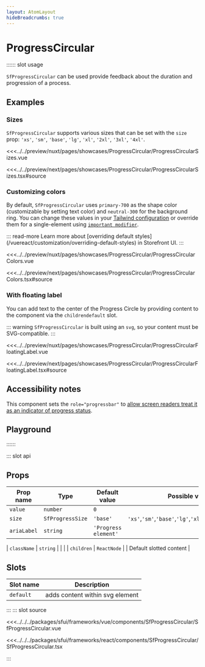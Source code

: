 ```yaml
---
layout: AtomLayout
hideBreadcrumbs: true
---
```

# ProgressCircular

:::::: slot usage

`SfProgressCircular` can be used provide feedback about the duration and progression of a process. 

## Examples

### Sizes

`SfProgressCircular` supports various sizes that can be set with the `size` prop: `'xs'`, `'sm'`, `'base'`, `'lg'`, `'xl'`, `'2xl'`, `'3xl'`, `'4xl'`.

<Showcase showcase-name="ProgressCircular/ProgressCircularSizes" style="min-height:320px">

<!-- vue -->
<<<../../preview/nuxt/pages/showcases/ProgressCircular/ProgressCircularSizes.vue
<!-- end vue -->
<!-- react -->
<<<../../preview/next/pages/showcases/ProgressCircular/ProgressCircularSizes.tsx#source
<!-- end react -->

</Showcase>

### Customizing colors

By default, `SfProgressCircular` uses `primary-700` as the shape color (customizable by setting text color) and `neutral-300` for the background ring. You can change these values in your [Tailwind configuration](https://tailwindcss.com/docs/configuration#theme) or override them for a single-element using [`important modifier`](https://tailwindcss.com/docs/configuration#important-modifier).

::: read-more
Learn more about [overriding default styles](/<!-- vue -->vue<!-- end vue --><!-- react -->react<!-- end react -->/customization/overriding-default-styles) in Storefront UI.
:::

<Showcase showcase-name="ProgressCircular/ProgressCircularColors">

<!-- vue -->
<<<../../preview/nuxt/pages/showcases/ProgressCircular/ProgressCircularColors.vue
<!-- end vue -->
<!-- react -->
<<<../../preview/next/pages/showcases/ProgressCircular/ProgressCircularColors.tsx#source
<!-- end react -->

</Showcase>

### With floating label

You can add text to the center of the Progress Circle by providing content to the component via the <!-- react -->`children`<!-- end react --><!-- vue -->`default` slot<!-- end vue -->.

::: warning
`SfProgressCircular` is built using an `svg`, so your content must be SVG-compatible.
:::

<Showcase showcase-name="ProgressCircular/ProgressCircularFloatingLabel">

<!-- vue -->
<<<../../preview/nuxt/pages/showcases/ProgressCircular/ProgressCircularFloatingLabel.vue
<!-- end vue -->
<!-- react -->
<<<../../preview/next/pages/showcases/ProgressCircular/ProgressCircularFloatingLabel.tsx#source
<!-- end react -->

</Showcase>

## Accessibility notes

This component sets the `role="progressbar"` to [allow screen readers treat it as an indicator of progress status](https://developer.mozilla.org/en-US/docs/Web/Accessibility/ARIA/Roles/progressbar_role).


## Playground

<Generate />
::::::

::: slot api

## Props

| Prop name             | Type                       | Default value | Possible values                        |
|-----------------------|----------------------------|---------------|----------------------------------------|
|  `value`                |  `number`                    | `0`             |                                        |
|  `size`              |  `SfProgressSize` |   `'base'`        |   `'xs'`,`'sm'`,`'base'`,`'lg'`,`'xl'`,`'2xl'`,`'3xl'`,`'4xl'`  |
|  `ariaLabel`         |  `string`                    |   `'Progress element'`  |                                        |
<!-- react -->
|  `className`            |  `string`                    |               |                                        |
| `children`   | `ReactNode`          |               | Default slotted content            |
<!-- end react -->

<!-- vue -->
## Slots

| Slot name | Description                     |
| --------- | ------------------------------- |
| `default`   | adds content within svg element |
<!-- end vue -->
:::
::: slot source
<SourceCode>
<!-- vue -->
<<<../../../packages/sfui/frameworks/vue/components/SfProgressCircular/SfProgressCircular.vue
<!-- end vue -->
<!-- react -->
<<<../../../packages/sfui/frameworks/react/components/SfProgressCircular/SfProgressCircular.tsx
<!-- end react -->
</SourceCode>
:::
